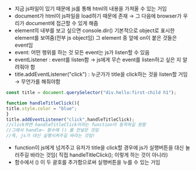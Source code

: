 - 지금 js파일이 있기 때문에 js를 통해 html의 내용을 가져올 수 있는 거임
- document가 html이 js파일을 load하기 때문에 존재 → 그 다음에 browser가 우리가 document에 접근할 수 있게 해줌
- element의 내부를 보고 싶으면 console.dir()
기본적으로 object로 표시한 element를 보여줌(전부 js object임)
그 element 중 앞에 on이 붙은 것들은 event임
- event: 어떤 행위를 하는 것
모든 event는 js가 listen할 수 있음
- eventListener : event를 listen함 → js에게 무슨 event를 listen하고 싶은 지 알려줘야 함
- title.addEventListener("click") : 누군가가 title을 click하는 것을 listen할 거임 → 무언가를 해줘야함
```javascript
const title = document.querySelector("div.hello:first-child h1");

function handleTitleClick(){
title.style.color = "blue";
}
title.addEventListener("click",handleTitleClick);
//click하면 handleTitleClick이라는 function이 동작하길 원함
//그래서 handle~ 함수에 () 를 안넣은 것임
//즉, js가 대신 실행시켜주길 바라는 것임!
```
- function이 js에게 넘겨주고 유저가 title을 click할 경우에 js가 실행버튼을 대신 눌러주길 바라는 것임( 직접 handleTitleClick(); 이렇게 하는 것이 아니라)
- 함수에서 () 이 두 괄호를 추가함으로써 실행버튼을 누를 수 있는 거임